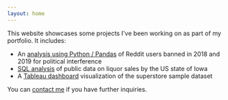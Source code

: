 ```yaml
---
layout: home
---
```



This website showcases some projects I've been working on as part of my portfolio. It includes:

- An [analysis using Python / Pandas](python.html) of Reddit users banned in 2018 and 2019 for political interference
- [SQL analysis](SQL.html) of public data on liquor sales by the US state of Iowa
- A [Tableau dashboard](tableau.html) visualization of the superstore sample dataset 

You can [contact me](contact.html) if you have further inquiries.
